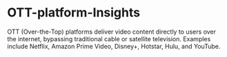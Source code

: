 # OTT-platform-Insights
OTT (Over-the-Top) platforms deliver video content directly to users over the internet, bypassing traditional cable or satellite television. Examples include Netflix, Amazon Prime Video, Disney+, Hotstar, Hulu, and YouTube.

